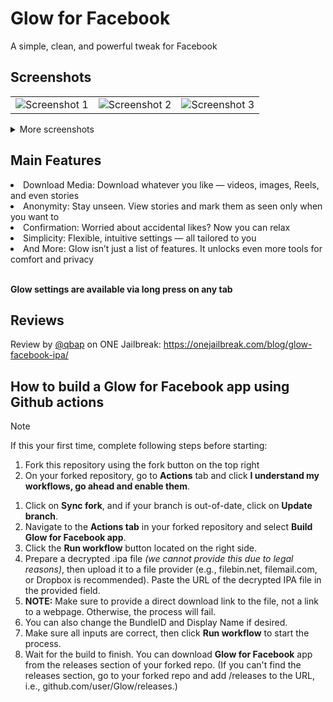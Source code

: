 # Glow for Facebook
A simple, clean, and powerful tweak for Facebook

## Screenshots
<table>
   <tr>
      <td><img src="Sileo/screenshot1.jpg" alt="Screenshot 1" /></td>
      <td><img src="Sileo/screenshot2.jpg" alt="Screenshot 2" /></td>
      <td><img src="Sileo/screenshot3.jpg" alt="Screenshot 3" /></td>
   </tr>
</table>

<details>
  <summary>More screenshots</summary>
  <table>
    <tr>
      <td><img src="Sileo/screenshot4.jpg" alt="Screenshot 4" /></td>
      <td><img src="Sileo/screenshot5.jpg" alt="Screenshot 5" /></td>
      <td><img src="Sileo/screenshot6.jpg" alt="Screenshot 6" /></td>
    </tr>
  </table>
</details>

## Main Features
<li>Download Media: Download whatever you like — videos, images, Reels, and even stories</li>
<li>Anonymity: Stay unseen. View stories and mark them as seen only when you want to</li>
<li>Confirmation: Worried about accidental likes? Now you can relax</li>
<li>Simplicity: Flexible, intuitive settings — all tailored to you</li>
<li>And More: Glow isn’t just a list of features. It unlocks even more tools for comfort and privacy</li>
<br>


**Glow settings are available via long press on any tab**


## Reviews
Review by [@qbap](https://github.com/qbap) on ONE Jailbreak: https://onejailbreak.com/blog/glow-facebook-ipa/

## How to build a Glow for Facebook app using Github actions
> [!NOTE]
> If this your first time, complete following steps before starting:
>
> 1. Fork this repository using the fork button on the top right
> 2. On your forked repository, go to **Actions** tab and click **I understand my workflows, go ahead and enable them**.

<ol>
  <li>Click on <strong>Sync fork</strong>, and if your branch is out-of-date, click on <strong>Update branch</strong>.</li>
  <li>Navigate to the <strong>Actions tab</strong> in your forked repository and select <strong>Build Glow for Facebook app</strong>.</li>
  <li>Click the <strong>Run workflow</strong> button located on the right side.</li>
  <li>Prepare a decrypted .ipa file <em>(we cannot provide this due to legal reasons)</em>, then upload it to a file provider (e.g., filebin.net, filemail.com, or Dropbox is recommended). Paste the URL of the decrypted IPA file in the provided field.</li>
  <li><strong>NOTE:</strong> Make sure to provide a direct download link to the file, not a link to a webpage. Otherwise, the process will fail.</li>
  <li>You can also change the BundleID and Display Name if desired.</li>
  <li>Make sure all inputs are correct, then click <strong>Run workflow</strong> to start the process.</li>
  <li>Wait for the build to finish. You can download <strong>Glow for Facebook</strong> app from the releases section of your forked repo. (If you can't find the releases section, go to your forked repo and add /releases to the URL, i.e., github.com/user/Glow/releases.)</li>
</ol>
